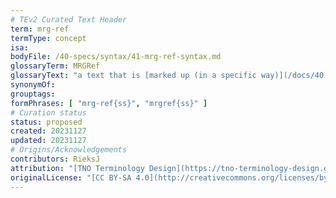 ```yaml
---
# TEv2 Curated Text Header
term: mrg-ref
termType: concept
isa:
bodyFile: /40-specs/syntax/41-mrg-ref-syntax.md
glossaryTerm: MRGRef
glossaryText: "a text that is [marked up (in a specific way)](/docs/40-specs/syntax/mrg-ref-syntax) so that it refers to a particular [terminology](@), as well as to a specific way for creating an associated [HRG](@)."
synonymOf:
grouptags:
formPhrases: [ "mrg-ref{ss}", "mrgref{ss}" ]
# Curation status
status: proposed
created: 20231127
updated: 20231127
# Origins/Acknowledgements
contributors: RieksJ
attribution: "[TNO Terminology Design](https://tno-terminology-design.github.io/tev2-specifications/docs)"
originalLicense: "[CC BY-SA 4.0](http://creativecommons.org/licenses/by-sa/4.0/?ref=chooser-v1)"
---
```

